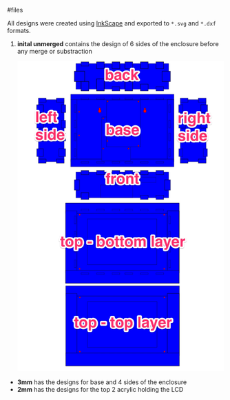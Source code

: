 #files

All designs were created using [InkScape](https://www.inkscape.org/en/) and exported to `*.svg` and `*.dxf` formats.

1. **inital unmerged** contains the design of 6 sides of the enclosure before any merge or substraction

	![](initial-unmerged-notes.jpg)
- **3mm** has the designs for base and 4 sides of the enclosure
- **2mm** has the designs for the top 2 acrylic holding the LCD